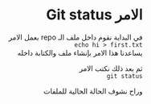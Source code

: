<div dir=rtl>

# الامر Git status

في البداية نقوم داخل ملف الـ repo بعمل الامر <br/>
`echo hi > first.txt` <br/>
يساعدنا هذا الامر بإنشاء ملف والكتابة داخله
<br/>

ثم بعد ذلك نكتب الامر<br/>
`git status` <br/>

وراح نشوف الحالة الحالية للملفات

</div>
